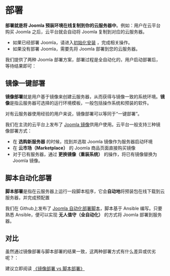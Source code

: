 # 部署

**部署就是将 Joomla 预装环境在线复制到你的云服务器中**。例如：用户在云平台购买 Joomla 之后，云平台就会自动将 Joomla 复制到对应的云服务器。

- 如果已经部署 Joomla，请进入[初始化安装](/zh/stack-installation.md) ，完成相关操作。
- 如果没有部署 Joomla，需要先将 Joomla 部署到您的云服务器。

我们提供了两种 Joomla 部署方案，部署过程是全自动化的，用户启动部署后，等待结果即可：

## 镜像一键部署

**镜像部署**就是用户基于镜像来创建云服务器，从而获得与镜像一致的系统环境。**镜像**是指云服务器可选择的运行环境模板，一般包括操作系统和预装的软件。

对有云服务器使用经验的用户来说，镜像部署可以等同于“一键部署”。

我们在主流的云平台上发布了 [Joomla 镜像](https://apps.websoft9.com/joomla)供用户使用。云平台一般支持三种镜像部署方式：

* 在 **选购新服务器** 的时候，找到并选取 Joomla 镜像作为服务器启动环境
* 在 **云市场（Marketplace）**  的 Joomla 商品页面直接购买镜像
* 对于已有服务器，通过 **更换镜像（重装系统）** 的操作，将已有镜像替换为 Joomla 镜像。

## 脚本自动化部署

**脚本部署**是指在云服务器上运行一段脚本程序，它会**自动地**将预装包在线下载到云服务器，并完成预配置

我们在 Github上发布了 [Joomla 自动化部署脚本](https://github.com/Websoft9/ansible-joomla)，脚本基于 Ansible 编写。只要熟悉 Ansible，便可以实现 **无人值守（全自动化）** 的方式将 Joomla 部署到服务器。

## 对比

虽然通过镜像部署与脚本部署的结果一致，这两种部署方式有什么差异或优劣呢？：

建议立即阅读 [《镜像部署 vs 脚本部署》](https://support.websoft9.com/docs/faq/zh/bz-product.html#镜像部署-vs-脚本部署)